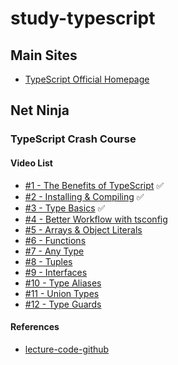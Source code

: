 # study-typescript

## Main Sites
- [TypeScript Official Homepage](https://www.typescriptlang.org/)

## Net Ninja
### TypeScript Crash Course
#### Video List
- [#1 - The Benefits of TypeScript](https://www.youtube.com/watch?v=VGu1vDAWNTg&list=PL4cUxeGkcC9gNhFQgS4edYLqP7LkZcFMN&index=1) ✅
- [#2 - Installing & Compiling](https://www.youtube.com/watch?v=FdFaDKP4vWg&list=PL4cUxeGkcC9gNhFQgS4edYLqP7LkZcFMN&index=2) ✅
- [#3 - Type Basics](https://www.youtube.com/watch?v=WcRgpER7i_g&list=PL4cUxeGkcC9gNhFQgS4edYLqP7LkZcFMN&index=3) ✅
- [#4 - Better Workflow with tsconfig](https://www.youtube.com/watch?v=FGYwsnItyDs&list=PL4cUxeGkcC9gNhFQgS4edYLqP7LkZcFMN&index=4)
- [#5 - Arrays & Object Literals](https://www.youtube.com/watch?v=xfARW1qGRwg&list=PL4cUxeGkcC9gNhFQgS4edYLqP7LkZcFMN&index=5)
- [#6 - Functions](https://www.youtube.com/watch?v=34xpwykL4Uc&list=PL4cUxeGkcC9gNhFQgS4edYLqP7LkZcFMN&index=6)
- [#7 - Any Type](https://www.youtube.com/watch?v=pLg1sDtGCRE&list=PL4cUxeGkcC9gNhFQgS4edYLqP7LkZcFMN&index=7)
- [#8 - Tuples](https://www.youtube.com/watch?v=6yqN8ntNci4&list=PL4cUxeGkcC9gNhFQgS4edYLqP7LkZcFMN&index=8)
- [#9 - Interfaces](https://www.youtube.com/watch?v=BysWJvdPVJc&list=PL4cUxeGkcC9gNhFQgS4edYLqP7LkZcFMN&index=9)
- [#10 - Type Aliases](https://www.youtube.com/watch?v=5GeqhEDAxrg&list=PL4cUxeGkcC9gNhFQgS4edYLqP7LkZcFMN&index=10)
- [#11 - Union Types](https://www.youtube.com/watch?v=sgEKZzTCkiY&list=PL4cUxeGkcC9gNhFQgS4edYLqP7LkZcFMN&index=11)
- [#12 - Type Guards](https://www.youtube.com/watch?v=_u23NOHC6WU&list=PL4cUxeGkcC9gNhFQgS4edYLqP7LkZcFMN&index=12)

#### References
- [lecture-code-github](https://github.com/iamshaunjp/typescript-masterclass)